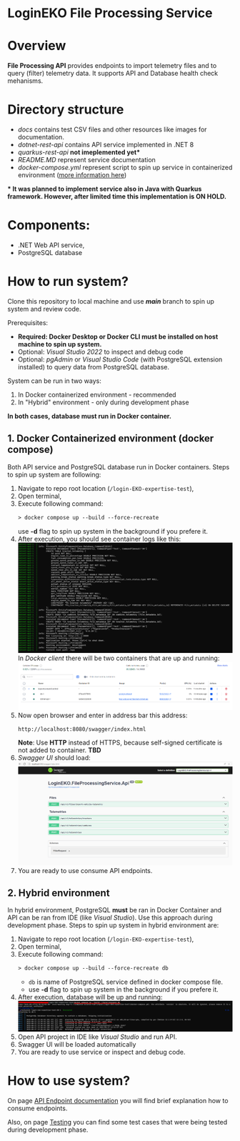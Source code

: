 # LoginEKO File Processing Service

# Overview

**File Processing API** provides endpoints to import telemetry files and to query (filter) telemetry data. It supports API and Database health check mehanisms.

# Directory structure

- _docs_ contains test CSV files and other resources like images for documentation.
- _dotnet-rest-api_ contains API service implemented in .NET 8
- _quarkus-rest-api_ **not imeplemented yet\***
- _README.MD_ represent service documentation
- _docker-compose.yml_ represent script to spin up service in containerized environment ([more information here](#how-to-run-system))

**\* It was planned to implement service also in Java with Quarkus framework. However, after limited time this implementation is ON HOLD.**

# Components:

- .NET Web API service,
- PostgreSQL database

# How to run system?

Clone this repository to local machine and use **_main_** branch to spin up system and review code.

Prerequisites:

- **Required: Docker Desktop or Docker CLI must be installed on host machine to spin up system.**
- Optional: _Visual Studio 2022_ to inspect and debug code
- Optional: _pgAdmin_ or _Visual Studio Code_ (with PostgreSQL extension installed) to query data from PostgreSQL database.

System can be run in two ways:

1.  In Docker containerized environment - recommended
2.  In "Hybrid" environment - only during development phase

**In both cases, database must run in Docker container.**

## 1. Docker Containerized environment (docker compose)

Both API service and PostgreSQL database run in Docker containers. Steps to spin up system are following:

1. Navigate to repo root location (`/login-EKO-expertise-test`),
2. Open terminal,
3. Execute following command:
   ```ps
   > docker compose up --build --force-recreate
   ```
   use **-d** flag to spin up system in the background if you prefere it.
4. After execution, you should see container logs like this:
   ![](/docs/resources/img/container-env-log.png)
   In _Docker client_ there will be two containers that are up and running:
   ![](/docs/resources/img/docker-client-containers.png)
5. Now open browser and enter in address bar this address:
   ```
   http://localhost:8080/swagger/index.html
   ```
   **Note**: Use **HTTP** instead of HTTPS, because self-signed certificate is not added to container. **TBD**
6. _Swagger UI_ should load:
   ![](/docs/resources/img/container-swagger-ui.png)
7. You are ready to use consume API endpoints.

## 2. Hybrid environment

In hybrid environment, PostgreSQL **must** be ran in Docker Container and API can be ran from IDE (like _Visual Studio_). Use this approach during development phase. Steps to spin up system in hybrid environment are:

1. Navigate to repo root location (`/login-EKO-expertise-test`),
2. Open terminal,
3. Execute following command:
   ```ps
   > docker compose up --build --force-recreate db
   ```
   - `db` is name of PostgreSQL service defined in docker compose file.
   - use **-d** flag to spin up system in the background if you prefere it.
4. After execution, database will be up and running:
   ![](/docs/resources/img/container-env-log-db.png)
5. Open API project in IDE like _Visual Studio_ and run API.
6. Swagger UI will be loaded automatically
7. You are ready to use service or inspect and debug code.

# How to use system?

On page [API Endpoint documentation](./docs/API%20Endpoint%20documentation.md) you will find brief explanation how to consume endpoints.

Also, on page [Testing](./docs/Testing.md) you can find some test cases that were being tested during development phase.
